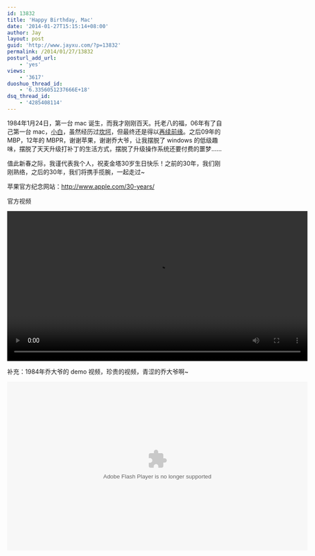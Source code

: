 ```yaml
---
id: 13832
title: 'Happy Birthday, Mac'
date: '2014-01-27T15:15:14+08:00'
author: Jay
layout: post
guid: 'http://www.jayxu.com/?p=13832'
permalink: /2014/01/27/13832
posturl_add_url:
    - 'yes'
views:
    - '3617'
duoshuo_thread_id:
    - '6.3356051237666E+18'
dsq_thread_id:
    - '4285408114'
---
```


1984年1月24日，第一台 mac 诞生，而我才刚刚百天。托老八的福，06年有了自己第一台 mac，<a href="http://www.jayxu.com/2006/09/20/120/" target="_blank" rel="noopener">小白</a>，虽然经历过<a href="http://www.jayxu.com/2008/05/03/351/" target="_blank" rel="noopener">坎坷</a>，但最终还是得以<a href="http://www.jayxu.com/2008/05/29/356/" target="_blank" rel="noopener">再续前缘</a>。之后09年的 MBP，12年的 MBPR，谢谢苹果，谢谢乔大爷，让我摆脱了 windows 的低级趣味，摆脱了天天升级打补丁的生活方式，摆脱了升级操作系统还要付费的噩梦……

值此新春之际，我谨代表我个人，祝麦金塔30岁生日快乐！之前的30年，我们刚刚熟络，之后的30年，我们将携手揽腕，一起走过~

苹果官方纪念网站：<a href="http://www.apple.com/30-years/" target="_blank" rel="noopener">http://www.apple.com/30-years/</a>

官方视频

<video width="700"  controls="controls"><source src="/video/mac30-feature-us-20140124_640x360h.mp4" type="video/mp4" />
如果看不到视频，扔掉该死的 IE 吧
</video>

补充：1984年乔大爷的 demo 视频，珍贵的视频，青涩的乔大爷啊~

<object id="flashObj" width="700" classid="clsid:D27CDB6E-AE6D-11cf-96B8-444553540000" codebase="http://download.macromedia.com/pub/shockwave/cabs/flash/swflash.cab#version=9,0,47,0"><param name="movie" value="https://c.brightcove.com/services/viewer/federated_f9?isVid=1&isUI=1" /><param name="bgcolor" value="#FFFFFF" /><param name="flashVars" value="videoId=3105676330001&linkBaseURL=http%3A%2F%2Ftechland.time.com%2F2014%2F01%2F25%2Fsteve-jobs-mac%2F&playerID=1917933886001&playerKey=AQ~~,AAAAABGEUMg~,hNlIXLTZFZn-NQOazMchMDWH0SI1hX7f&domain=embed&dynamicStreaming=true" /><param name="base" value="https://admin.brightcove.com" /><param name="seamlesstabbing" value="false" /><param name="allowFullScreen" value="true" /><param name="swLiveConnect" value="true" /><param name="allowScriptAccess" value="always" /><embed src="https://c.brightcove.com/services/viewer/federated_f9?isVid=1&isUI=1" bgcolor="#FFFFFF" flashVars="videoId=3105676330001&linkBaseURL=http%3A%2F%2Ftechland.time.com%2F2014%2F01%2F25%2Fsteve-jobs-mac%2F&playerID=1917933886001&playerKey=AQ~~,AAAAABGEUMg~,hNlIXLTZFZn-NQOazMchMDWH0SI1hX7f&domain=embed&dynamicStreaming=true" base="https://admin.brightcove.com" name="flashObj" width="700" height="394" seamlesstabbing="false" type="application/x-shockwave-flash" allowFullScreen="true" allowScriptAccess="always" swLiveConnect="true" pluginspage="http://www.macromedia.com/shockwave/download/index.cgi?P1_Prod_Version=ShockwaveFlash"/></object>